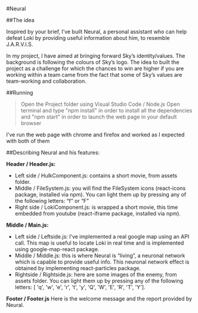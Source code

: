 #Neural

##The idea

Inspired by your brief, I’ve built Neural,  a personal assistant who can help defeat Loki by providing useful information about him, to resemble  J.A.R.V.I.S. 

In my project, I have aimed at bringing forward Sky’s identity/values. The background is following the colours of Sky’s logo.  The idea to built the project as a challenge for which the chances to win are higher if you are working within a team  came from the fact that some of Sky’s values are team-working and collaboration.

##Running

>Open the Project folder using Visual Studio Code / Node.js
>Open terminal and type "npm install" in order to install all the dependencies
and
>"npm start" in order to launch the web page in your default browser

I've run the web page with chrome and firefox and worked as I expected with both of them

##Describing Neural and his features:

**Header / Header.js:** 
- Left side / HulkComponent.js:  contains a short movie, from assets folder.
- Middle / FileSystem.js: you will find the FileSystem icons (react-icons package, installed via npm). You can light them up by pressing any of the following letters: “f” or “F”
- Right side / LokiComponent.js: is wrapped a short movie, this time embedded from youtube (react-iframe package, installed via npm).

**Middle / Main.js:**
- Left side / Leftside.js: I’ve implemented a real google map using an API call. This map is useful to locate Loki in real time and is implemented using google-map-react package.
- Middle / Middle.js: this is where Neural is “living”, a neuronal network which is capable to provide useful info. This neuronal network effect is obtained by implementing react-particles package.
- Rightside / Rightside.js: here are some images of the enemy, from assets folder. You can light them up by pressing any of the following letters: [ 'q', 'w', 'e', 'r', 't', 'y', 'Q', 'W', 'E', 'R', 'T', 'Y'].

**Footer / Footer.js**
Here is the welcome message and the report provided by Neural. 
